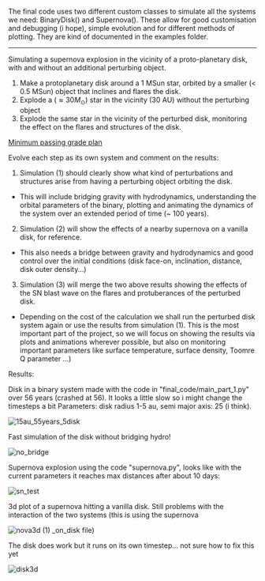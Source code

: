 The final code uses two different custom classes to simulate all the systems we need: BinaryDisk() and Supernova().
These allow for good customisation and debugging (i hope), simple evolution and for different methods of plotting.
They are kind of documented in the examples folder.  

-------------------------------

Simulating a supernova explosion in the vicinity of a proto-planetary disk, with and without an additional perturbing object. 

1. Make a protoplanetary disk around a 1 MSun star, orbited by a smaller (< 0.5 MSun) object that inclines and flares the disk. 
2. Explode a ($\approx 30 M_\odot$) star in the vicinity (30 AU) without the perturbing object
3. Explode the same star in the vicinity of the perturbed disk, monitoring the effect on the flares and structures of the disk. 

<ins>Minimum passing grade plan</ins>

Evolve each step as its own system and comment on the results:

1. Simulation (1) should clearly show what kind of perturbations and structures arise from having a perturbing object orbiting the disk.
  - This will include bridging gravity with hydrodynamics, understanding the orbital parameters of the binary, plotting and animating the dynamics of the system over an extended period of time (~ 100 years).
2. Simulation (2) will show the effects of a nearby supernova on a vanilla disk, for reference.
  - This also needs a bridge between gravity and hydrodynamics and good control over the initial conditions (disk face-on, inclination, distance, disk outer density...)
3. Simulation (3) will merge the two above results showing the effects of the SN blast wave on the flares and protuberances of the perturbed disk.
  - Depending on the cost of the calculation we shall run the perturbed disk system again or use the results from simulation (1). This is the most important part of the project, so we will focus on showing the results via plots and animations wherever possible, but also on monitoring important parameters like surface temperature, surface density, Toomre Q parameter ...)




Results:

Disk in a binary system made with the code in "final_code/main_part_1.py" over 56 years (crashed at 56). It looks a little slow so i might change the timesteps a bit
Parameters: disk radius 1-5 au, semi major axis: 25 (i think). 

![15au_55years_5disk](https://github.com/user-attachments/assets/bc597912-7fc9-4ee1-adf1-152972bb3cd5)




Fast simulation of the disk without bridging hydro!

![no_bridge](https://github.com/user-attachments/assets/d8c20d91-d780-4060-b3c8-ef337908a3a5)



Supernova explosion using the code "supernova.py", looks like with the current parameters it reaches max distances after about 10 days:

![sn_test](https://github.com/user-attachments/assets/e4461af8-fdc9-4e71-9692-e943b66d6b77)

3d plot of a supernova hitting a vanilla disk. Still problems with the interaction of the two systems (this is using the supernova

![nova3d (1)](https://github.com/user-attachments/assets/e74787a7-98d6-4b4c-98c5-f2a799b438d2)
_on_disk file)


The disk does work but it runs on its own timestep... not sure how to fix this yet

![disk3d](https://github.com/user-attachments/assets/4dbe4a79-f261-4b9f-8d63-c1ecce0a7181)


